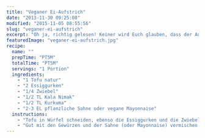 ```yaml
---
title: "Veganer Ei-Aufstrich"
date: "2013-11-30 09:25:08"
modified: "2015-11-05 08:55:56"
slug: "veganer-ei-aufstrich"
excerpt: "Oh ja, richtig gelesen! Keiner wird Euch glauben, dass der Aufstrich nie ein Ei gesehen hat. So authentisch schmeckt dieser gefälschte Ei Aufstrich."
featuredImage: "veganer-ei-aufstrich.jpg"
recipe:
  name: ""
  prepTime: "PT5M"
  totalTime: "PT5M"
  servings: "1 Portion"
  ingredients:
    - "1 Tofu natur"
    - "2 Essiggurken"
    - "1/4 Zwiebel"
    - "1/2 TL Kala Nimak"
    - "1/2 TL Kurkuma"
    - "2-3 EL pflanzliche Sahne oder vegane Mayonnaise"
  instructions:
    - "Tofu in Würfel schneiden, ebenso die Essiggurken und die Zwiebel."
    - "Gut mit den Gewürzen und der Sahne (oder Mayonnaise) vermischen und mit dem Pürierstab durchmixen. Fertig!"
---
```


